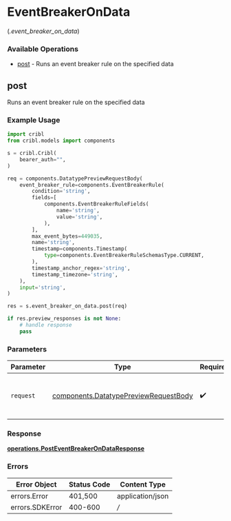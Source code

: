 # EventBreakerOnData
(*.event_breaker_on_data*)

### Available Operations

* [post](#post) - Runs an event breaker rule on the specified data

## post

Runs an event breaker rule on the specified data

### Example Usage

```python
import cribl
from cribl.models import components

s = cribl.Cribl(
    bearer_auth="",
)

req = components.DatatypePreviewRequestBody(
    event_breaker_rule=components.EventBreakerRule(
        condition='string',
        fields=[
            components.EventBreakerRuleFields(
                name='string',
                value='string',
            ),
        ],
        max_event_bytes=449035,
        name='string',
        timestamp=components.Timestamp(
            type=components.EventBreakerRuleSchemasType.CURRENT,
        ),
        timestamp_anchor_regex='string',
        timestamp_timezone='string',
    ),
    input='string',
)

res = s.event_breaker_on_data.post(req)

if res.preview_responses is not None:
    # handle response
    pass
```

### Parameters

| Parameter                                                                                  | Type                                                                                       | Required                                                                                   | Description                                                                                |
| ------------------------------------------------------------------------------------------ | ------------------------------------------------------------------------------------------ | ------------------------------------------------------------------------------------------ | ------------------------------------------------------------------------------------------ |
| `request`                                                                                  | [components.DatatypePreviewRequestBody](../../models/shared/datatypepreviewrequestbody.md) | :heavy_check_mark:                                                                         | The request object to use for the request.                                                 |


### Response

**[operations.PostEventBreakerOnDataResponse](../../models/operations/posteventbreakerondataresponse.md)**
### Errors

| Error Object     | Status Code      | Content Type     |
| ---------------- | ---------------- | ---------------- |
| errors.Error     | 401,500          | application/json |
| errors.SDKError  | 400-600          | */*              |
